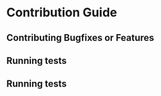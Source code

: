 # Contribution Guide

## Contributing Bugfixes or Features
 
 
## Running tests
 
 
## Running tests
 
 
